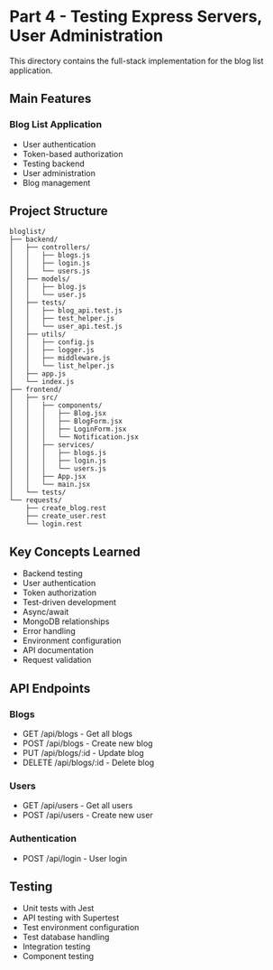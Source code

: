 # Part 4 - Testing Express Servers, User Administration

This directory contains the full-stack implementation for the blog list application.

## Main Features

### Blog List Application
- User authentication
- Token-based authorization
- Testing backend
- User administration
- Blog management

## Project Structure
```
bloglist/
├── backend/
│   ├── controllers/
│   │   ├── blogs.js
│   │   ├── login.js
│   │   └── users.js
│   ├── models/
│   │   ├── blog.js
│   │   └── user.js
│   ├── tests/
│   │   ├── blog_api.test.js
│   │   ├── test_helper.js
│   │   └── user_api.test.js
│   ├── utils/
│   │   ├── config.js
│   │   ├── logger.js
│   │   ├── middleware.js
│   │   └── list_helper.js
│   ├── app.js
│   └── index.js
├── frontend/
│   ├── src/
│   │   ├── components/
│   │   │   ├── Blog.jsx
│   │   │   ├── BlogForm.jsx
│   │   │   ├── LoginForm.jsx
│   │   │   └── Notification.jsx
│   │   ├── services/
│   │   │   ├── blogs.js
│   │   │   ├── login.js
│   │   │   └── users.js
│   │   ├── App.jsx
│   │   └── main.jsx
│   └── tests/
└── requests/
    ├── create_blog.rest
    ├── create_user.rest
    └── login.rest
```

## Key Concepts Learned
- Backend testing
- User authentication
- Token authorization
- Test-driven development
- Async/await
- MongoDB relationships
- Error handling
- Environment configuration
- API documentation
- Request validation

## API Endpoints

### Blogs
- GET /api/blogs - Get all blogs
- POST /api/blogs - Create new blog
- PUT /api/blogs/:id - Update blog
- DELETE /api/blogs/:id - Delete blog

### Users
- GET /api/users - Get all users
- POST /api/users - Create new user

### Authentication
- POST /api/login - User login

## Testing
- Unit tests with Jest
- API testing with Supertest
- Test environment configuration
- Test database handling
- Integration testing
- Component testing